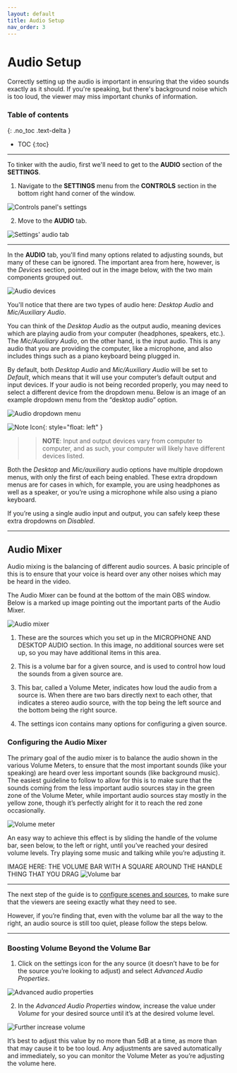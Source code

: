 ```yaml
---
layout: default
title: Audio Setup
nav_order: 3
---
```


# Audio Setup
Correctly setting up the audio is important in ensuring that the video sounds exactly as it should. If you're speaking, but there's background noise which is too loud, the viewer may miss important chunks of information.

### Table of contents
{: .no_toc .text-delta }
* TOC
{:toc}

---
To tinker with the audio, first we'll need to get to the **AUDIO** section of the **SETTINGS**.

1) Navigate to the **SETTINGS** menu from the **CONTROLS** section in the bottom right hand corner of the window.

![Controls panel's settings](https://github.com/alsash110/comm-2216-obs/blob/gh-pages/assets/images/audio-controls-settings.png?raw=true "Control panel's settings button")

2) Move to the **AUDIO** tab.

![Settings' audio tab](https://github.com/alsash110/comm-2216-obs/blob/gh-pages/assets/images/audio-audio-tab.png?raw=true "Settings' audio tab")

---
In the **AUDIO** tab, you'll find many options related to adjusting sounds, but many of these can be ignored. The important area from here, however, is the *Devices* section, pointed out in the image below, with the two main components grouped out.

![Audio devices](https://github.com/alsash110/comm-2216-obs/blob/gh-pages/assets/images/audio-devices-area.png?raw=true "Audio devices")

You'll notice that there are two types of audio here: *Desktop Audio* and *Mic/Auxiliary Audio*.

You can think of the *Desktop Audio* as the output audio, meaning devices which are playing audio from your computer (headphones, speakers, etc.). The *Mic/Auxiliary Audio*, on the other hand, is the input audio. This is any audio that you are providing the computer, like a microphone, and also includes things such as a piano keyboard being plugged in.

By default, both *Desktop Audio* and *Mic/Auxiliary Audio* will be set to *Default*, which means that it will use your computer’s default output and input devices. If your audio is not being recorded properly, you may need to select a different device from the dropdown menu. Below is an image of an example dropdown menu from the “desktop audio” option.

![Audio dropdown menu](https://github.com/alsash110/comm-2216-obs/blob/gh-pages/assets/images/audio-desktop-audio-dropdown.png?raw=true "Audio dropdown menu")

![Note Icon](https://github.com/alsash110/comm-2216-obs/blob/gh-pages/assets/images/note-icon.png?raw=true "note tab"){: style="float: left" }
>>**NOTE**: Input and output devices vary from computer to computer, and as such, your computer will likely have different devices listed.

Both the *Desktop* and *Mic/auxiliary* audio options have multiple dropdown menus, with only the first of each being enabled. These extra dropdown menus are for cases in which, for example, you are using headphones as well as a speaker, or you’re using a microphone while also using a piano keyboard.

If you’re using a single audio input and output, you can safely keep these extra dropdowns on *Disabled*.

---
## Audio Mixer

Audio mixing is the balancing of different audio sources. A basic principle of this is to ensure that your voice is heard over any other noises which may be heard in the video.

The Audio Mixer can be found at the bottom of the main OBS window. Below is a marked up image pointing out the important parts of the Audio Mixer.

![Audio mixer](https://github.com/alsash110/comm-2216-obs/blob/gh-pages/assets/images/audio-audio-mixer.png?raw=true "Audio mixer")

1) These are the sources which you set up in the MICROPHONE AND DESKTOP AUDIO section. In this image, no additional sources were set up, so you may have additional items in this area.

2) This is a volume bar for a given source, and is used to control how loud the sounds from a given source are.

3) This bar, called a Volume Meter, indicates how loud the audio from a source is. When there are two bars directly next to each other, that indicates a stereo audio source, with the top being the left source and the bottom being the right source.

4) The settings icon contains many options for configuring a given source.

### Configuring the Audio Mixer


The primary goal of the audio mixer is to balance the audio shown in the various Volume Meters, to ensure that the most important sounds (like your speaking) are heard over less important sounds (like background music).
The easiest guideline to follow to allow for this is to make sure that the sounds coming from the less important audio sources stay in the green zone of the Volume Meter, while important audio sources stay mostly in the yellow zone, though it’s perfectly alright for it to reach the red zone occasionally.

![Volume meter](https://github.com/alsash110/comm-2216-obs/blob/gh-pages/assets/images/audio-volume-meter.png?raw=true "Volume meter")

An easy way to achieve this effect is by sliding the handle of the volume bar, seen below, to the left or right, until you’ve reached your desired volume levels. Try playing some music and talking while you’re adjusting it.

IMAGE HERE: THE VOLUME BAR WITH A SQUARE AROUND THE HANDLE THING THAT YOU DRAG
![Volume bar](https://github.com/alsash110/comm-2216-obs/blob/gh-pages/assets/images/audio-volume-bar-handle.png?raw=true "Volume bar")

---

The next step of the guide is to [configure scenes and sources](scenessources.md), to make sure that the viewers are seeing exactly what they need to see.

However, if you’re finding that, even with the volume bar all the way to the right, an audio source is still too quiet, please follow the steps below.

---

### Boosting Volume Beyond the Volume Bar


1) Click on the settings icon for the any source (it doesn’t have to be for the source you’re looking to adjust) and select *Advanced Audio Properties*.

![Advanced audio properties](https://github.com/alsash110/comm-2216-obs/blob/gh-pages/assets/images/audio_advanced_audio_properties.png?raw=true "Advanced audio properties")

2) In the *Advanced Audio Properties* window, increase the value under *Volume* for your desired source until it’s at the desired volume level.

![Further increase volume](https://github.com/alsash110/comm-2216-obs/blob/gh-pages/assets/images/audio_advanced_audio_volume.png?raw=true "Further increase volume")

It’s best to adjust this value by no more than 5dB at a time, as more than that may cause it to be too loud. Any adjustments are saved automatically and immediately, so you can monitor the Volume Meter as you’re adjusting the volume here.
